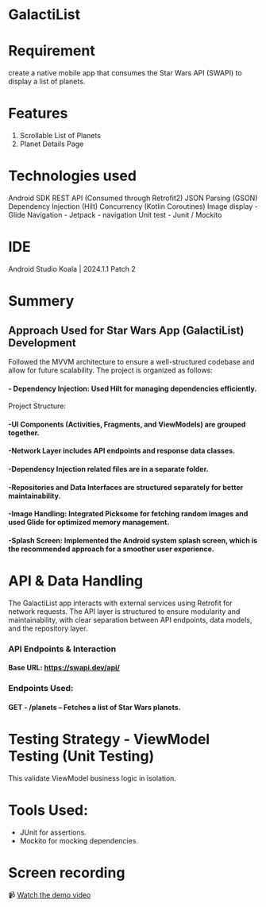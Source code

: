 # GalactiList
# Requirement
create a native mobile app that consumes the
Star Wars API (SWAPI) to display a list of planets.

# Features 
01. Scrollable List of Planets
2. Planet Details Page

# Technologies used
Android SDK
REST API (Consumed through Retrofit2)
JSON Parsing (GSON)
Dependency Injection (Hilt)
Concurrency (Kotlin Coroutines)
Image display - Glide
Navigation - Jetpack - navigation
Unit test - Junit / Mockito

# IDE 
Android Studio Koala | 2024.1.1 Patch 2

# Summery 
## Approach Used for Star Wars App (GalactiList) Development

Followed the MVVM architecture to ensure a well-structured codebase and allow for future scalability. The project is organized as follows:

#### - Dependency Injection: Used Hilt for managing dependencies efficiently.

Project Structure:
#### -UI Components (Activities, Fragments, and ViewModels) are grouped together.
#### -Network Layer includes API endpoints and response data classes.
#### -Dependency Injection related files are in a separate folder.
#### -Repositories and Data Interfaces are structured separately for better maintainability.
#### -Image Handling: Integrated Picksome for fetching random images and used Glide for optimized memory management.
#### -Splash Screen: Implemented the Android system splash screen, which is the recommended approach for a smoother user experience.

# API & Data Handling
The GalactiList app interacts with external services using Retrofit for network requests. The API layer is structured to ensure modularity and maintainability, with clear separation between API endpoints, data models, and the repository layer.
### API Endpoints & Interaction
#### Base URL: https://swapi.dev/api/
### Endpoints Used:
#### GET -  /planets – Fetches a list of Star Wars planets.


# Testing Strategy - ViewModel Testing (Unit Testing)
This validate ViewModel business logic in isolation.

# Tools Used:
- JUnit for assertions.
- Mockito for mocking dependencies.

# Screen recording
📹 [Watch the demo video](https://drive.google.com/file/d/1dvZL1n3cmN-m6mVlUfNV-k5kAl7qGTCB/view?usp=sharing)
